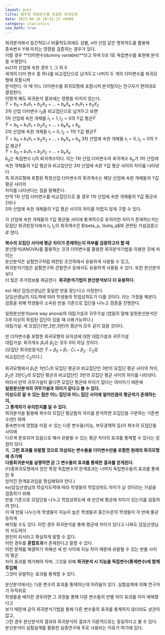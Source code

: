 ```yaml
---
layout: post
title: 범주형 독립변수를 포함한 회귀모형
date: 2023-09-16 19:21:23 +0900
category: statistics 
use_math: true
---      
```


회귀분석에서 등간척도나 비율척도외에도 성별, n차 산업 같은 명목척도를 활용해  
종속변수 Y에 미치는 영향을 검증하는 경우가 있다.  
이럴 경우 **더미변수(dummy variable)**라고 하여 0과 1로 독립변수를 표현해 분석을 수행한다.  
ex)1차 산업에 속한 경우 1, 그 외 0  
세개의 더미 변수 중 하나를 비교집단으로 남겨두고 나머지 두 개의 더미변수를 회귀모형에 포함시켜  
분석한다. 이 때 어느 더미변수를 회귀모형에 포함시켜 분석할지는 연구자가 편의대로 결정한다.  
이렇게 해도 회귀분석 결과에는 영향을 미치지 않는다.  
$\widehat{Y}=b_0+b_1X_1+b_2X_2+...+b_kX_k+b_1X_1+b_2X_2$  
3차 산업 더미변수 $I_3$을 비교집단으로 남겨두고 보면  
1차 산업에 속한 개체들 $I_1=1, I_2=0$의 Y값 평균$\widehat{Y}$  
$\widehat{Y}=b_0+b_1X_1+b_2X_2+...+b_kX_k+b_p$  
2차 산업에 속한 개체들 $I_1=0, I_2=1$의 Y값 평균$\widehat{Y}$  
$\widehat{Y}=b_0+b_1X_1+b_2X_2+...+b_kX_k+b_q$
3차 산업에 속한 개체들 $I_1=0, I_2=0$의 Y값 평균$\widehat{Y}$  
$\widehat{Y}=b_0+b_1X_1+b_2X_2+...+b_kX_k$  
$b_q$는 독립변수 $I_1$의 회귀계수이다. 이는 1차 산업 더미변수의 회귀계수 $b_p$가 1차 산업에  
속한 개체들의 Y값 평균과 비교집단인 3차 산업에 속한 Y값 평균 사이의 차이를 나타낸다.  
즉 회귀모형에 포함된 특정산업 더미변수의 회귀계수는 해당 산업에 속한 개체들의 Y값 평균 사이의  
차이를 나타낸다는 점을 말해준다.  
만약 1차 산업 더미변수를 비교집단으로 둘 경우 1차 산업에 속한 개체들의 Y값 평균과 2차나  
3차 산업에 속한 개체들의 Y값 평균 사이의 차이를 어렵지 않게 구할 수 있다.  
  
각 산업에 속한 개체들의 Y값 평균들 사이에 통계적으로 유의미한 차이가 존재하는지는  
모집단 회귀방정식에서 $I_1, I_2$의 회귀계수인 $\beta_p, \betq_q$와 관련된 가설검증으로 한다.  
   
**복수의 모집단 사이에 평균 차이가 존재하는지 여부를 검증하고자 할 때**  
분산분석(ANOVA)를 활용하는 것과 더미변수를 활용한 회귀분석기법을 이용한 것에 차이는  
분산분석은 실험연구처럼 제한된 조건하에서 유용하게 사용될 수 있고,  
회귀분석기법은 실험연구와 관찰연구 등에서도 유용하게 사용될 수 있다. 또한 분산분석보다  
더 많은 추가정보를 제공한다. 
**회귀분석기법이 분산분석보다 더 유용하다.**  
  
ex) 매년 담임선생님은 동일한 반을 맡는다고 가정한다.  
담임선생님의 지도력에 따라 학생들의 학업성취도가 다를 것이다. 라는 가정을 해본다.  
검증을 위해 학생들이 소속된 반을 기준으로 집단을 나누고 검증을 진행한다.  

일원분산분석(one way anova)의 대립가설과 귀무가설
(엄밀히 말해 일원분산분석은 3개 이상의 독립된 집단이 있을 때 사용가능하다.)    
대립가설: 세 모집단(1반,2반,3반)의 평균이 모두 같지 않을 것이다.  
  
반 더미변수를 포함한 회귀모형의 유의성에 대한 대립가설과 귀무가설  
대립가설: 회귀계수 $\beta_1$과 $\beta_2$는 모두 0이 아닐 것이다.  
(모집단 회귀방정식은 $\widehat{Y}=\beta_0+\beta_1 \cdot C_1+\beta_2 \cdot C_2$로  
비교집단은 $C_3$이다.)  
  
회귀모형에서 $\beta_1$은 1반$C_1$의 모집단 평균과 비교집단인 3반의 모집단 평균 사이의 차이,  
$\beta_2$은 2반$C_2$의 모집단 평균과 비교집단인 3반의 모집단 평균 사이의 차이를 나타낸다.  
따라서 만약 귀무가설이 옳다면 모집단 평균에 차이가 없다는 의미이기 때문에  
**일원분산분석의 귀무가설과 의미가 같다고 볼 수 있다.**  
**이상으로 알 수 있는 점은 어느 집단과 어느 집단 사이에 얼마만큼의 평균차가 존재하는지,**  
**그 통계차가 유의한지를 알 수 있다.**  
회귀분석을 활용해 복수의 모집단 평균들의 차이를 분석하면 모집단을 구분하는 기준변수(반) 외에  
종속변수에 영향을 미칠 수 있는 다른 변수들(지능, 부모경제력 등)이 복수의 모집단들 사이에  
다르게 분포되어 있음으로 해서 유발될 수 있는 평균 차이의 효과를 통제할 수 있다는 장점이 있다.  
즉, **그런 효과를 유발할 것으로 의심되는 변수들을 더미변수만을 포함한 원래의 회귀모형에 추가해**  
**다중회귀분석을 실행하면 곧 그 변수들의 효과를 통제한 결과를 얻게된다.**  
(다중회귀모형에서 얻은 특정 독립변수의 한계효과는 나머지 독립변수들의 효과를 통제한 후  
얻어진 한계효과임을 명심해둬야 한다.)  
ex)담임선생님의 학습지도력에 따라 학생들의 학업성취도 차이가 날 것이라는 가설을 검증하기 위해  
반을 기준으로 모집단을 나누고 학업성취도에 세 반간에 평균에 차이가 있는지를 검증하려 한다.  
이 때 반을 나누는데 학생들이 지능이 높은 학생들과 중간수준의 학생들이 각 반에 불균등하게  
배치될 수도 있다. 이런 경우 회귀분석을 통해 평균에 차이가 있다고 나와도 담임선생님의 지도력이  
원인이 되서라고 확실하게 말할 수 없다.  
이런 경우를 **혼합효과**가 존재한다고 말할 수 있다.  
이런 문제를 해결하기 위해선 세 반 사이에 지능 차이 때문에 유발될 수 있는 반들 사이의 평균  
차이 효과를 제거해야 하며, 그것을 위해 **회귀분석 시 지능을 독립변수(통제변수)에 함께 투입해**  
그것이 유발하는 효과를 통제할 수 있다.  
  
분산분석에서는 다른 변수의 효과를 통제하는데 어려움이 있다. 실험설계에 의해 연구자가 무작위로  
학생들을 배치한 경우라면 그 과정을 통해 다른 변수들의 반별 차이 효과를 이미 배제했다고  
보기 때문에 굳이 회귀분석기법을 통해 다른 변수들의 효과를 통제하지 않더라도 상관이 없고,  
그런 경우 분산분석의 결과와 회귀분석의 결과가 이론적으로는 동일하다고 볼 수 있다.  
분산분석이 실험설계를 활용한 실증연구에 주로 사용되는 이유가 여기에 있다.  




